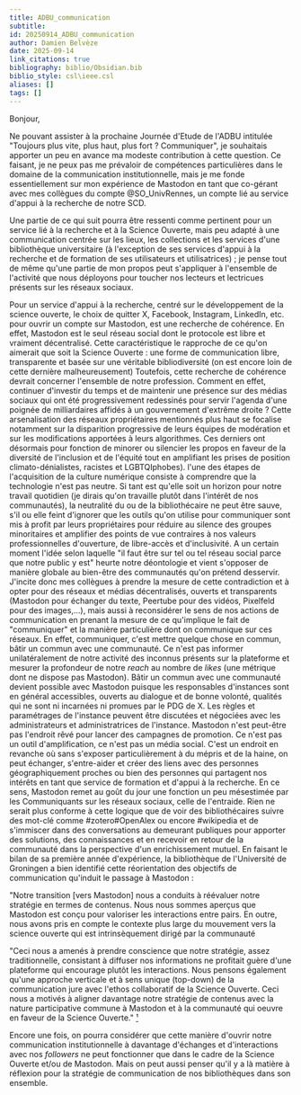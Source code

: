 ```yaml
---
title: ADBU_communication
subtitle:
id: 20250914_ADBU_communication
author: Damien Belvèze
date: 2025-09-14
link_citations: true
bibliography: biblio/Obsidian.bib
biblio_style: csl\ieee.csl
aliases: []
tags: []
---
```

Bonjour, 

Ne pouvant assister à la prochaine Journée d'Etude de l'ADBU intitulée "Toujours plus vite,  plus haut,  plus fort ?  Communiquer", je souhaitais apporter un peu en avance ma modeste contribution à cette question. Ce faisant, je ne peux pas me prévaloir de compétences particulières dans le domaine de la communication institutionnelle, mais je me fonde essentiellement sur mon expérience de Mastodon en tant que co-gérant avec mes collègues du compte @SO_UnivRennes, un compte lié au service d'appui à la recherche de notre SCD. 

Une partie de ce qui suit pourra être ressenti comme pertinent pour un service lié à la recherche et à la Science Ouverte, mais peu adapté à une communication centrée sur les lieux, les collections et les services d'une bibliothèque universitaire (à l'exception de ses services d'appui à la recherche et de formation de ses utilisateurs et utilisatrices) ; je pense tout de même qu'une partie de mon propos peut s'appliquer à l'ensemble de l'activité que nous déployons pour toucher nos lecteurs et lectricues présents sur les réseaux sociaux.

Pour un service d'appui à la recherche, centré sur le développement de la science ouverte, le choix de quitter X, Facebook, Instagram, LinkedIn, etc. pour ouvrir un compte sur Mastodon, est une recherche de cohérence. En effet, Mastodon est le seul réseau social dont le protocole est libre et vraiment décentralisé. Cette caractéristique le rapproche de ce qu'on aimerait que soit la Science Ouverte : une forme de communication libre, transparente et basée sur une véritable bibliodiversité (on est encore loin de cette dernière malheureusement)
Toutefois, cette recherche de cohérence devrait concerner l'ensemble de notre profession. Comment en effet, continuer d'investir du temps et de maintenir une présence sur des médias sociaux qui ont été progressivement redessinés pour servir l'agenda d'une poignée de milliardaires affidés à un gouvernement d'extrême droite ? Cette arsenalisation des réseaux propriétaires mentionnés plus haut se focalise notamment sur la disparition progressive de leurs équipes de modération et sur les modifications apportées à leurs algorithmes. Ces derniers ont désormais pour fonction de minorer ou silencier les propos en faveur de la diversité de l'inclusion et de l'équité tout en amplifiant les prises de position climato-dénialistes, racistes et LGBTQIphobes). 
l'une des étapes de l'acquisition de la culture numérique consiste à comprendre que la technologie n'est pas neutre. Si tant est qu'elle soit un horizon pour notre travail quotidien (je dirais qu'on travaille plutôt dans l'intérêt de nos communautés), la neutralité du ou de la bibliothécaire ne peut être sauve, s'il ou elle feint d'ignorer que les outils qu'on utilise pour communiquer sont mis à profit par leurs propriétaires pour réduire au silence des groupes minoritaires et amplifier des points de vue contraires à nos valeurs professionnelles d'ouverture, de libre-accès et d'inclusivité.
A un certain moment l'idée selon laquelle "il faut être sur tel ou tel réseau social parce que notre public y est" heurte notre déontologie et vient s'opposer de manière globale au bien-être des communautés qu'on prétend desservir. 
J'incite donc mes collègues à prendre la mesure de cette contradiction et à opter pour des réseaux et médias décentralisés, ouverts et transparents (Mastodon pour échanger du texte, Peertube pour des vidéos, Pixelfeld pour des images,...), mais aussi à reconsidérer le sens de nos actions de communication en prenant la mesure de ce qu'implique le fait de "communiquer" et la manière particulière dont on communique sur ces réseaux. 
En effet, communiquer, c'est mettre quelque chose en commun, bâtir un commun avec une communauté. Ce n'est pas informer unilatéralement de notre activité des inconnus présents sur la plateforme et mesurer la profondeur de notre *reach* au nombre de *likes* (une métrique dont ne dispose pas Mastodon). Bâtir un commun avec une communauté devient possible avec Mastodon puisque les responsables d'instances sont en général accessibles, ouverts au dialogue et de bonne volonté, qualités qui ne sont ni incarnées ni promues par le  PDG de X. Les règles et paramétrages de l'instance peuvent être discutées et négociées avec les  administrateurs et administratrices de l'instance.
Mastodon n'est peut-être pas l'endroit rêvé pour lancer des campagnes de promotion. Ce n'est pas un outil d'amplification, ce n'est pas un média social. C'est un endroit en revanche où sans s'exposer particulièrement à du mépris et de la haine, on peut échanger, s'entre-aider et créer des liens avec des personnes géographiquement proches ou bien des personnes qui partagent nos intérêts en tant que service de formation et d'appui à la recherche. En ce sens, Mastodon remet au goût du jour une fonction un peu mésestimée par les Communiquants sur les réseaux sociaux, celle de l'entraide. Rien ne serait plus conforme à cette logique que de voir des bibliothécaires suivre des mot-clé comme #zotero#OpenAlex ou encore #wikipedia et de s'immiscer dans des conversations au demeurant publiques pour apporter des solutions, des connaissances et en recevoir en retour de la communauté dans la perspective d'un enrichissement mutuel. 
En faisant le bilan de sa première année d'expérience, la bibliothèque de l'Université de Groningen a bien identifié cette réorientation des objectifs de communication qu'induit le passage à Mastodon : 

"Notre transition [vers Mastodon] nous a conduits à réévaluer notre stratégie en termes de contenus. Nous nous sommes aperçus que Mastodon est conçu pour valoriser les interactions entre pairs. En outre, nous avons pris en compte le contexte plus large du mouvement vers la science ouverte qui est intrinsèquement dirigé par la communauté

"Ceci nous a amenés à prendre conscience que notre stratégie, assez traditionnelle, consistant à diffuser nos informations ne profitait guère d'une plateforme qui encourage plutôt les interactions. Nous pensons également qu'une approche verticale et à sens unique (top-down) de la communication jure avec l'ethos collaboratif de la Science Ouverte. Ceci nous a motivés à aligner davantage notre stratégie de contenus avec la nature participative commune à Mastodon et à la communauté qui oeuvre en faveur de la Science Ouverte." [¹]

Encore une fois, on pourra considérer que cette manière d'ouvrir notre communication institutionnelle à davantage d'échanges et d'interactions avec nos *followers* ne peut fonctionner que dans le cadre de la Science Ouverte et/ou de Mastodon. 
Mais on peut aussi penser qu'il y a là matière à réflexion pour la stratégie de communication de nos bibliothèques dans son ensemble. 


[¹]: https://www.rug.nl/library/open-access/blog/one-year-after-x-embracing-open-science-on-mastodon
(texte traduit par moi)